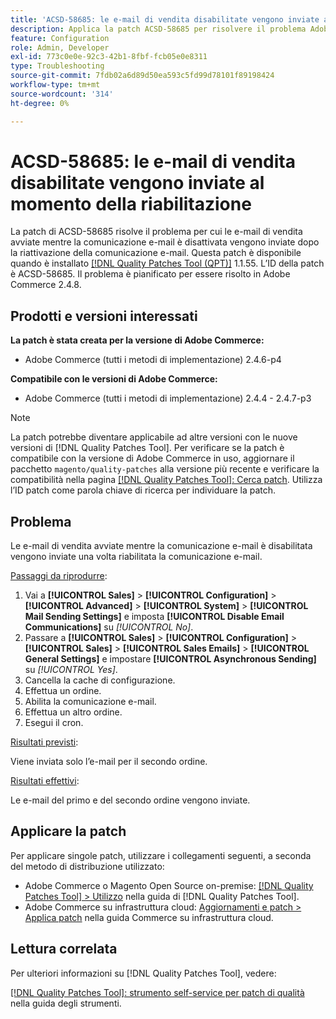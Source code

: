 ```yaml
---
title: 'ACSD-58685: le e-mail di vendita disabilitate vengono inviate al momento della riabilitazione'
description: Applica la patch ACSD-58685 per risolvere il problema Adobe Commerce, a causa del quale le e-mail di vendita avviate mentre la comunicazione e-mail è disabilitata vengono inviate dopo la riattivazione della comunicazione e-mail.
feature: Configuration
role: Admin, Developer
exl-id: 773c0e0e-92c3-42b1-8fbf-fcb05e0e8311
type: Troubleshooting
source-git-commit: 7fdb02a6d89d50ea593c5fd99d78101f89198424
workflow-type: tm+mt
source-wordcount: '314'
ht-degree: 0%

---
```


# ACSD-58685: le e-mail di vendita disabilitate vengono inviate al momento della riabilitazione

La patch di ACSD-58685 risolve il problema per cui le e-mail di vendita avviate mentre la comunicazione e-mail è disattivata vengono inviate dopo la riattivazione della comunicazione e-mail. Questa patch è disponibile quando è installato [[!DNL Quality Patches Tool (QPT)]](/help/tools/quality-patches-tool/quality-patches-tool-to-self-serve-quality-patches.md) 1.1.55. L’ID della patch è ACSD-58685. Il problema è pianificato per essere risolto in Adobe Commerce 2.4.8.

## Prodotti e versioni interessati

**La patch è stata creata per la versione di Adobe Commerce:**

* Adobe Commerce (tutti i metodi di implementazione) 2.4.6-p4

**Compatibile con le versioni di Adobe Commerce:**

* Adobe Commerce (tutti i metodi di implementazione) 2.4.4 - 2.4.7-p3

>[!NOTE]
>
>La patch potrebbe diventare applicabile ad altre versioni con le nuove versioni di [!DNL Quality Patches Tool]. Per verificare se la patch è compatibile con la versione di Adobe Commerce in uso, aggiornare il pacchetto `magento/quality-patches` alla versione più recente e verificare la compatibilità nella pagina [[!DNL Quality Patches Tool]: Cerca patch](https://experienceleague.adobe.com/tools/commerce-quality-patches/index.html). Utilizza l’ID patch come parola chiave di ricerca per individuare la patch.

## Problema

Le e-mail di vendita avviate mentre la comunicazione e-mail è disabilitata vengono inviate una volta riabilitata la comunicazione e-mail.

<u>Passaggi da riprodurre</u>:

1. Vai a **[!UICONTROL Sales]** > **[!UICONTROL Configuration]** > **[!UICONTROL Advanced]** > **[!UICONTROL System]** > **[!UICONTROL Mail Sending Settings]** e imposta **[!UICONTROL Disable Email Communications]** su *[!UICONTROL No]*.
1. Passare a **[!UICONTROL Sales]** > **[!UICONTROL Configuration]** > **[!UICONTROL Sales]** > **[!UICONTROL Sales Emails]** > **[!UICONTROL General Settings]** e impostare **[!UICONTROL Asynchronous Sending]** su *[!UICONTROL Yes]*.
1. Cancella la cache di configurazione.
1. Effettua un ordine.
1. Abilita la comunicazione e-mail.
1. Effettua un altro ordine.
1. Esegui il cron.

<u>Risultati previsti</u>:

Viene inviata solo l’e-mail per il secondo ordine.

<u>Risultati effettivi</u>:

Le e-mail del primo e del secondo ordine vengono inviate.

## Applicare la patch

Per applicare singole patch, utilizzare i collegamenti seguenti, a seconda del metodo di distribuzione utilizzato:

* Adobe Commerce o Magento Open Source on-premise: [[!DNL Quality Patches Tool] > Utilizzo](/help/tools/quality-patches-tool/usage.md) nella guida di [!DNL Quality Patches Tool].
* Adobe Commerce su infrastruttura cloud: [Aggiornamenti e patch > Applica patch](https://experienceleague.adobe.com/docs/commerce-cloud-service/user-guide/develop/upgrade/apply-patches.html) nella guida Commerce su infrastruttura cloud.

## Lettura correlata

Per ulteriori informazioni su [!DNL Quality Patches Tool], vedere:

[[!DNL Quality Patches Tool]: strumento self-service per patch di qualità](/help/tools/quality-patches-tool/quality-patches-tool-to-self-serve-quality-patches.md) nella guida degli strumenti.
